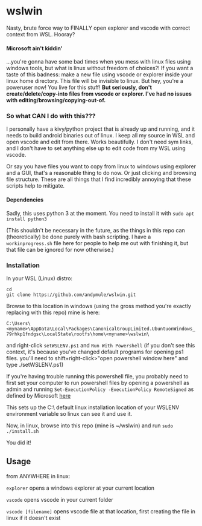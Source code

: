 # wslwin
Nasty, brute force way to FINALLY open explorer and vscode with correct context from WSL. Hooray?

#### Microsoft ain't kiddin'
...you're gonna have some bad times when you mess with linux files using windows tools, but what is linux without freedom of choices?! If you want a taste of this badness: make a new file using vscode or explorer inside your linux home directory. This file will be invisible to linux. But hey, you're a poweruser now! You live for this stuff! **But seriously, don't create/delete/copy-into files from vscode or explorer. I've had no issues with editing/browsing/copying-out-of.**

### So what CAN I do with this???
I personally have a kivy/python project that is already up and running, and it needs to build android binaries out of linux. I keep all my source in WSL and open vscode and edit from there. Works beautifully. I don't need sym links, and I don't have to set anything else up to edit code from my WSL using vscode. 

Or say you have files you want to copy from linux to windows using explorer and a GUI, that's a reasonable thing to do now. Or just clicking and browsing file structure. These are all things that I find incredibly annoying that these scripts help to mitigate. 

#### Dependencies
Sadly, this uses python 3 at the moment. You need to install it with `sudo apt install python3`

(This shouldn't be necessary in the future, as the things in this repo can (theoretically) be done purely with bash scripting. I have a `workinprogress.sh` file here for people to help me out with finishing it, but that file can be ignored for now otherwise.)

### Installation
In your WSL (Linux) distro: 
```
cd
git clone https://github.com/andymule/wslwin.git
```

Browse to this location in windows (using the gross method you're exactly replacing with this repo) mine is here:

`C:\Users\<myname>\AppData\Local\Packages\CanonicalGroupLimited.UbuntuonWindows_79rhkp1fndgsc\LocalState\rootfs\home\<myname>\wslwin\`

and right-click `setWSLENV.ps1` and `Run With Powershell` (if you don't see this context, it's because you've changed default programs for opening ps1 files. you'll need to shift+right-click>"open powershell window here" and type ./setWSLENV.ps1)

If you're having trouble running this powershell file, you probably need to first set your computer to run powershell files by opening a powershell as admin and running `Set-ExecutionPolicy -ExecutionPolicy RemoteSigned` as defined by Microsoft [here](https://docs.microsoft.com/en-us/powershell/module/microsoft.powershell.security/set-executionpolicy?view=powershell-6)

This sets up the  C:\ default linux installation location of your WSLENV environment variable so linux can see it and use it. 

Now, in linux, browse into this repo (mine is ~/wslwin) and run `sudo ./install.sh`

You did it!

## Usage
from ANYWHERE in linux:

`explorer` opens a windows explorer at your current location

`vscode` opens vscode in your current folder

`vscode [filename]` opens vscode file at that location, first creating the file in linux if it doesn't exist
